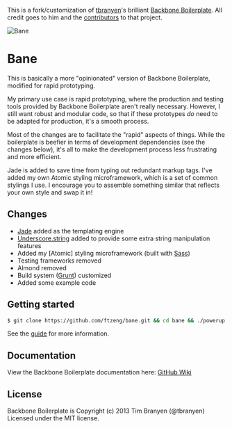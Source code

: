 This is a fork/customization of
[tbranyen](https://github.com/tbranyen)'s brilliant [Backbone
Boilerplate](https://github.com/tbranyen/backbone-boilerplate). All
credit goes to him and the
[contributors](https://github.com/tbranyen/backbone-boilerplate/contributors) to that project.

![Bane](http://supermedes.com/assets/bane.jpg)

Bane
====================

This is basically a more "opinionated" version of Backbone Boilerplate,
modified for rapid prototyping.

My primary use case is rapid prototyping, where the production and
testing tools provided by Backbone Boilerplate aren't really
necessary. However, I still want robust and modular code, so that if
these prototypes *do* need to be adapted for production, it's a smooth
process.

Most of the changes are to facilitate the "rapid" aspects of things.
While the boilerplate is beefier in terms of development dependencies (see the
changes below), it's all to make the development process less
frustrating and more efficient.

Jade is added to save time from typing out redundant markup tags.
I've added my own Atomic styling microframework, which is a set of
common stylings I use. I encourage you to assemble something similar
that reflects your own style and swap it in!

## Changes ##
* [Jade](http://jade-lang.com/) added as the templating engine
* [Underscore.string](https://github.com/epeli/underscore.string) added
	to provide some extra string manipulation features
* Added my [Atomic] styling microframework (built with
	[Sass](http://sass-lang.com/))
* Testing frameworks removed
* Almond removed
* Build system ([Grunt](http://gruntjs.com/)) customized
* Added some example code


## Getting started ##

``` bash
$ git clone https://github.com/ftzeng/bane.git && cd bane && ./powerup.sh
```

See the [guide](https://github.com/ftzeng/bane/blob/master/guide.md) for more information.

## Documentation ##

View the Backbone Boilerplate documentation here:
[GitHub Wiki](https://github.com/tbranyen/backbone-boilerplate/wiki)

## License ##
Backbone Boilerplate is Copyright (c) 2013 Tim Branyen (@tbranyen)  
Licensed under the MIT license.
